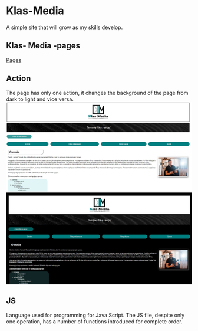 ﻿# Klas-Media
A simple site that will grow as my skills develop.
## Klas- Media -pages 
[Pages](https://t-samborski.github.io/homepage/)
## Action
The page has only one action, it changes the background of the page from dark to light and vice versa.
**![Pages photo](Foto/jasne.jpg)**
**![Pages photo](Foto/ciemne.jpg)**
## JS
Language used for programming for Java Script. The JS file, despite only one operation, has a number of functions introduced for complete order.
